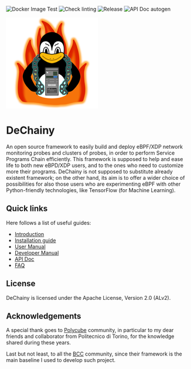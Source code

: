 ![Docker Image Test](https://github.com/dechainers/dechainy/workflows/Docker%20Image%20Test/badge.svg)
![Check linting](https://github.com/dechainers/dechainy/workflows/Check%20linting/badge.svg)
![Release](https://github.com/dechainers/dechainy/workflows/Release/badge.svg)
![API Doc autogen](https://github.com/dechainers/dechainy/workflows/API%20Doc%20autogen/badge.svg)

![DeChainy Logo](https://github.com/dechainers/dechainy/blob/master/docs/logo.png?raw=true)

# DeChainy

An open source framework to easily build and deploy eBPF/XDP network monitoring probes and clusters of probes, in order to perform Service Programs Chain efficiently. This framework is supposed to help and ease life to both new eBPD/XDP users, and to the ones who need to customize more their programs. DeChainy is not supposed to substitute already existent framework; on the other hand, its aim is to offer a wider choice of possibilities for also those users who are experimenting eBPF with other Python-friendly technologies, like TensorFlow (for Machine Learning).


## Quick links

Here follows a list of useful guides:

* [Introduction](docs/README.md)
* [Installation guide](docs/installation.md)
* [User Manual](docs/reference_guide.md)
* [Developer Manual](docs/developers.md)
* [API Doc](docs/api)
* [FAQ](docs/faq.md)

## License

DeChainy is licensed under the Apache License, Version 2.0 (ALv2).

## Acknowledgements

A special thank goes to [Polycube](https://github.com/polycube-network/polycube) community, in particular to my dear friends and collaborator from Politecnico di Torino, for the knowledge shared during these years.

Last but not least, to all the [BCC](https://github.com/iovisor/bcc) community, since their framework is the main baseline I used to develop such project.
